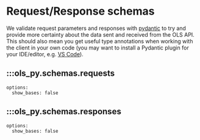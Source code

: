 # Request/Response schemas

We validate request parameters and responses
with [pydantic](https://pydantic-docs.helpmanual.io)
to try and provide more certainty about the
data sent and received from the OLS API. This should also
mean you get useful type annotations when working
with the client in your own code
(you may want to install a Pydantic plugin for
your IDE/editor, e.g. [VS Code](https://pydantic-docs.helpmanual.io/visual_studio_code/)).


## :::ols_py.schemas.requests
    options:
      show_bases: false

## :::ols_py.schemas.responses
    options:
      show_bases: false
